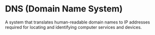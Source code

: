# DNS (Domain Name System)

A system that translates human-readable domain names to IP addresses required for locating and identifying computer services and devices.
